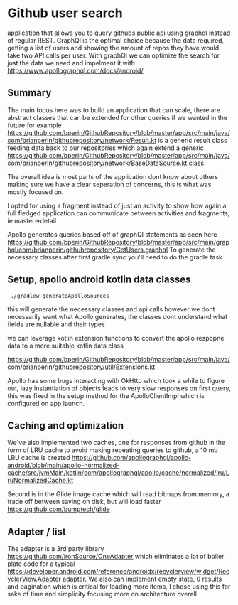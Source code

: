 # Github user search

application that allows you to query githubs public api using graphql instead of regular REST.
GraphQl is the optimal choice because the data required, getting a list of users and showing the amount of repos they have would take two API calls per user.
With graphQl we can optimize the search for just the data we need and impelment it with https://www.apollographql.com/docs/android/

## Summary

The main focus here was to build an application that can scale, there are abstract classes that can be extended for other queries if we wanted in the future
for example https://github.com/bperin/GithubRepository/blob/master/app/src/main/java/com/brianperin/githubrepository/network/Result.kt is a generic result class feeding data
back to our repositories which again extend a generic https://github.com/bperin/GithubRepository/blob/master/app/src/main/java/com/brianperin/githubrepository/network/BaseDataSource.kt class

The overall idea is most parts of the application dont know about others making sure we have a clear seperation of concerns, this is what was mostly focused on.

I opted for using a fragment instead of just an activity to show how again a full fledged application can communicate between activities and fragments, ie master->detail

Apollo generates queries based off of graphQl statements as seen here https://github.com/bperin/GithubRepository/blob/master/app/src/main/graphql/com/brianperin/githubrepository/GetUsers.graphql
To generate the necessary classes after first gradle sync you'll need to do the gradle task 

## Setup, apollo android kotlin data classes
```
 ./gradlew generateApolloSources

```
this will generate the necessary classes and api calls however we dont necessarily want what Apollo generates, the classes dont understand what fields are nullable and their types

we can leverage kotlin extension functions to convert the apollo respopne data to a more suitable kotlin data class

https://github.com/bperin/GithubRepository/blob/master/app/src/main/java/com/brianperin/githubrepository/util/Extensions.kt

Apollo has some bugs interacting with OkHttp which took a while to figure out, lazy instantiation of objects leads to very slow responses on first query,
this was fixed in the setup method for the ApolloClientImpl which is configured on app launch.

## Caching and optimization

We've also implemented two caches, one for responses from github in the form of LRU cache to avoid making repeating queries to github, a 10 mb LRU cache is created
https://github.com/apollographql/apollo-android/blob/main/apollo-normalized-cache/src/jvmMain/kotlin/com/apollographql/apollo/cache/normalized/lru/LruNormalizedCache.kt

Second is in the Glide image cache which will read bitmaps from memory, a trade off between saving on disk, but will load faster https://github.com/bumptech/glide

## Adapter / list
The adapter is a 3rd party library https://github.com/ironSource/OneAdapter which eliminates a lot of boiler plate code for a typical https://developer.android.com/reference/androidx/recyclerview/widget/RecyclerView.Adapter adapter. We also can implement empty state, 0 results and pagination which is critical for loading more items, I chose using this for sake of time and simplicity focusing more on architecture overall.
